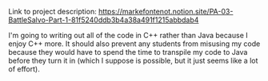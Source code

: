 Link to project description: https://markefontenot.notion.site/PA-03-BattleSalvo-Part-1-81f5240ddb3b4a38a491f1215abbdab4

I'm going to writing out all of the code in C++ rather than Java because I enjoy C++ more. It should also prevent any students from misusing my code because they would have to spend the time to transpile my code to Java before they turn it in (which I suppose is possible, but it just seems like a lot of effort). 